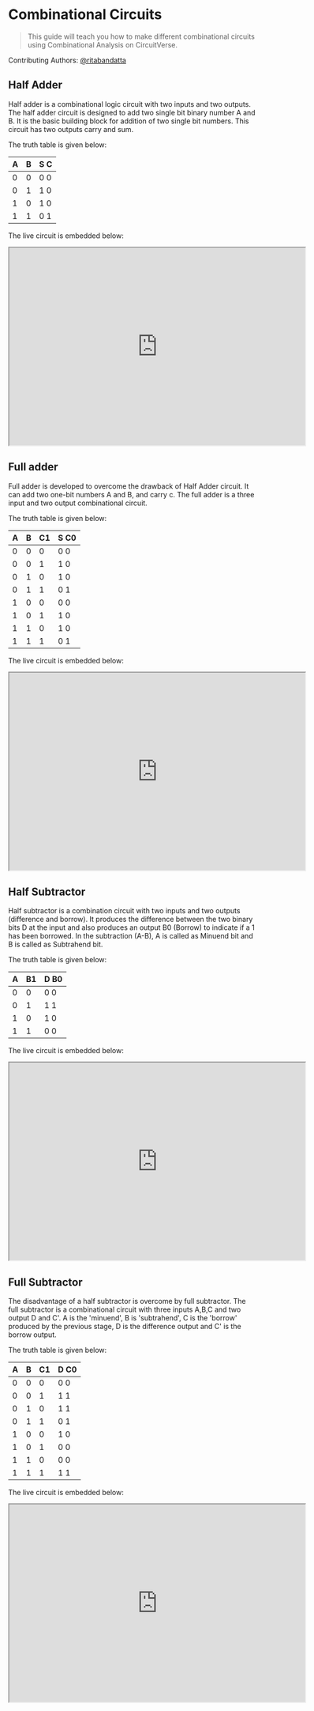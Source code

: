 # Combinational Circuits

> This guide will teach you how to make different combinational circuits using Combinational Analysis on CircuitVerse.

Contributing Authors:
[@ritabandatta](https://github.com/Reetoo)

## Half Adder

Half adder is a combinational logic circuit with two inputs and two outputs. The half adder circuit is designed to add two single bit binary number A and B. It is the basic building block for addition of two single bit numbers. This circuit has two outputs carry and sum.

The truth table is given below:

|  A  |  B  |   S   C   |
|-----|-----|-----------|
|  0  |  0  |   0   0   |
|  0  |  1  |   1   0   |
|  1  |  0  |   1   0   |
|  1  |  1  |   0   1   |

The live circuit is embedded below:

<iframe width="600px" height="400px" src="https://circuitverse.org/simulator/edit/12122" id="projectPreview" scrolling="no" webkitAllowFullScreen mozAllowFullScreen allowFullScreen> </iframe>


## Full adder

Full adder is developed to overcome the drawback of Half Adder circuit. It can add two one-bit numbers A and B, and carry c. The full adder is a three input and two output combinational circuit.

The truth table is given below:

|  A  |  B  |  C1  |   S   C0   |
|-----|-----|------|------------|
|  0  |  0  |  0   |   0   0    |
|  0  |  0  |  1   |   1   0    |
|  0  |  1  |  0   |   1   0    |
|  0  |  1  |  1   |   0   1    |
|  1  |  0  |  0   |   0   0    |
|  1  |  0  |  1   |   1   0    |
|  1  |  1  |  0   |   1   0    |
|  1  |  1  |  1   |   0   1    |

The live circuit is embedded below:

<iframe width="600px" height="400px" src="https://circuitverse.org/simulator/edit/12121" id="projectPreview" scrolling="no" webkitAllowFullScreen mozAllowFullScreen allowFullScreen> </iframe>


## Half Subtractor

Half subtractor is a combination circuit with two inputs and two outputs (difference and borrow). It produces the difference between the two binary bits D at the input and also produces an output B0 (Borrow) to indicate if a 1 has been borrowed. In the subtraction (A-B), A is called as Minuend bit and B is called as Subtrahend bit.

The truth table is given below:

|  A  |  B1  |   D  B0   |
|-----|------|-----------|
|  0  |  0   |   0   0   |
|  0  |  1   |   1   1   |
|  1  |  0   |   1   0   |
|  1  |  1   |   0   0   |

The live circuit is embedded below:

<iframe width="600px" height="400px" src="https://circuitverse.org/simulator/edit/12120" id="projectPreview" scrolling="no" webkitAllowFullScreen mozAllowFullScreen allowFullScreen> </iframe>


## Full Subtractor

The disadvantage of a half subtractor is overcome by full subtractor. The full subtractor is a combinational circuit with three inputs A,B,C and two output D and C'. A is the 'minuend', B is 'subtrahend', C is the 'borrow' produced by the previous stage, D is the difference output and C' is the borrow output.

The truth table is given below:

|  A  |  B  |  C1  |   D   C0   |
|-----|-----|------|------------|
|  0  |  0  |  0   |   0   0    |
|  0  |  0  |  1   |   1   1    |
|  0  |  1  |  0   |   1   1    |
|  0  |  1  |  1   |   0   1    |
|  1  |  0  |  0   |   1   0    |
|  1  |  0  |  1   |   0   0    |
|  1  |  1  |  0   |   0   0    |
|  1  |  1  |  1   |   1   1    |

The live circuit is embedded below:

<iframe width="600px" height="400px" src="https://circuitverse.org/simulator/edit/12119" id="projectPreview" scrolling="no" webkitAllowFullScreen mozAllowFullScreen allowFullScreen> </iframe>

